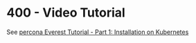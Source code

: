 # 400 - Video Tutorial

See [percona Everest Tutorial - Part 1: Installation on Kubernetes](https://www.youtube.com/watch?v=vxhNon-el9Q&embeds_referring_euri=https%3A%2F%2Fdocs.percona.com%2F&feature=emb_imp_woyt)
